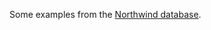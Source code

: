 Some examples from the [Northwind database](https://github.com/microsoft/sql-server-samples/tree/master/samples/databases/northwind-pubs).
